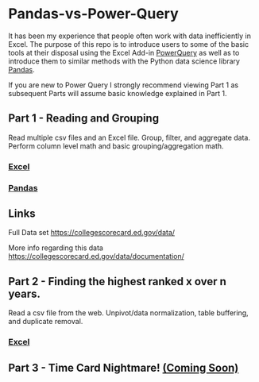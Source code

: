# Pandas-vs-Power-Query

It has been my experience that people often work with data inefficiently in Excel. The purpose of this repo is to introduce users to some of the basic tools at their disposal using the Excel Add-in [PowerQuery](https://www.microsoft.com/en-us/download/details.aspx?id=39379) as well as to introduce them to similar methods with the Python data science library [Pandas](https://pandas.pydata.org/). 

If you are new to Power Query I strongly recommend viewing Part 1 as subsequent Parts will assume basic knowledge explained in Part 1.

## Part 1 - Reading and Grouping
Read multiple csv files and an Excel file. Group, filter, and aggregate data. Perform column level math and basic grouping/aggregation math. 
### [Excel](Part1/README.md)
### [Pandas](Part1/Pandas%20vs%20PowerQuery.ipynb)



## Links
Full Data set
https://collegescorecard.ed.gov/data/

More info regarding this data
https://collegescorecard.ed.gov/data/documentation/

## Part 2 - Finding the highest ranked x over n years.
Read a csv file from the web. Unpivot/data normalization, table buffering, and duplicate removal.

### [Excel](https://github.com/click-here/Pandas-vs-Power-Query/tree/master/Part2#what-question-are-we-solving)

## Part 3 - Time Card Nightmare! [(Coming Soon)](https://github.com/click-here/Timecard-Nightmare)

